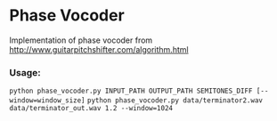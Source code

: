 # Phase Vocoder
Implementation of phase vocoder from http://www.guitarpitchshifter.com/algorithm.html

### Usage:
```python phase_vocoder.py INPUT_PATH OUTPUT_PATH SEMITONES_DIFF [--window=window_size]```
```python phase_vocoder.py data/terminator2.wav data/terminator_out.wav 1.2 --window=1024```